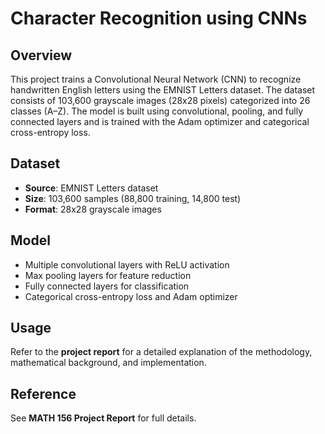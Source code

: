 # Character Recognition using CNNs  

## Overview  
This project trains a Convolutional Neural Network (CNN) to recognize handwritten English letters using the EMNIST Letters dataset. The dataset consists of 103,600 grayscale images (28x28 pixels) categorized into 26 classes (A–Z). The model is built using convolutional, pooling, and fully connected layers and is trained with the Adam optimizer and categorical cross-entropy loss.  

## Dataset  
- **Source**: EMNIST Letters dataset  
- **Size**: 103,600 samples (88,800 training, 14,800 test)  
- **Format**: 28x28 grayscale images  

## Model  
- Multiple convolutional layers with ReLU activation  
- Max pooling layers for feature reduction  
- Fully connected layers for classification  
- Categorical cross-entropy loss and Adam optimizer  

## Usage  
Refer to the **project report** for a detailed explanation of the methodology, mathematical background, and implementation.  

## Reference  
See **MATH 156 Project Report** for full details.  

